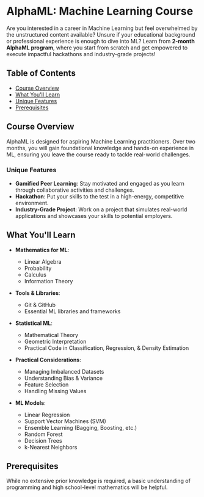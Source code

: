 # AlphaML: Machine Learning Course  

Are you interested in a career in Machine Learning but feel overwhelmed by the unstructured content available? Unsure if your educational background or professional experience is enough to dive into ML? Learn from **2-month AlphaML program**, where you start from scratch and  get empowered to execute impactful hackathons and industry-grade projects!  

## Table of Contents  

- [Course Overview](#course-overview)  
- [What You'll Learn](#what-youll-learn)  
- [Unique Features](#unique-features)  
- [Prerequisites](#prerequisites)  
 

## Course Overview  

AlphaML is designed for aspiring Machine Learning practitioners. Over two months, you will gain foundational knowledge and hands-on experience in ML, ensuring you leave the course ready to tackle real-world challenges.  

### Unique Features  

- **Gamified Peer Learning**: Stay motivated and engaged as you learn through collaborative activities and challenges.  
- **Hackathon**: Put your skills to the test in a high-energy, competitive environment.  
- **Industry-Grade Project**: Work on a project that simulates real-world applications and showcases your skills to potential employers.  

## What You'll Learn  

- **Mathematics for ML**:  
  - Linear Algebra  
  - Probability  
  - Calculus  
  - Information Theory  

- **Tools & Libraries**:  
  - Git & GitHub  
  - Essential ML libraries and frameworks  

- **Statistical ML**:  
  - Mathematical Theory  
  - Geometric Interpretation  
  - Practical Code in Classification, Regression, & Density Estimation  

- **Practical Considerations**:  
  - Managing Imbalanced Datasets  
  - Understanding Bias & Variance  
  - Feature Selection  
  - Handling Missing Values  

- **ML Models**:  
  - Linear Regression  
  - Support Vector Machines (SVM)  
  - Ensemble Learning (Bagging, Boosting, etc.)  
  - Random Forest  
  - Decision Trees  
  - k-Nearest Neighbors  

## Prerequisites  

While no extensive prior knowledge is required, a basic understanding of programming and high school-level mathematics will be helpful.  
